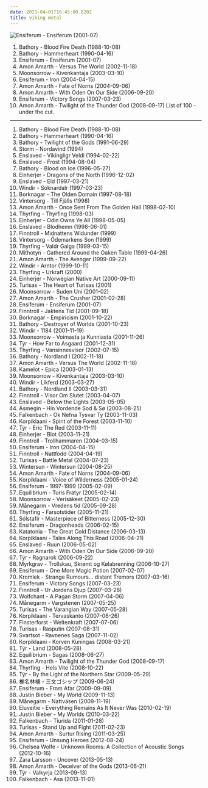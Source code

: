 ```yaml
---
date: 2021-04-01T16:45:00.820Z
title: viking metal
---
```

![Ensiferum - Ensiferum (2001-07)](http://coverartarchive.org/release/6a09c076-9970-45f9-9410-d8b0d484d4e7/2996949000-500.jpg "Ensiferum - Ensiferum (2001-07)")
1. <span title="#black_metal #viking_metal">Bathory - Blood Fire Death (1988-10-08)</span>
2. <span title="#viking_metal">Bathory - Hammerheart (1990-04-16)</span>
3. <span title="#folk_metal #viking_metal">Ensiferum - Ensiferum (2001-07)</span>
4. <span title="#melodic_death_metal">Amon Amarth - Versus The World (2002-11-18)</span>
5. <span title="#viking_metal #folk_metal">Moonsorrow - Kivenkantaja (2003-03-10)</span>
6. <span title="#folk_metal #viking_metal">Ensiferum - Iron (2004-04-15)</span>
7. <span title="#melodic_death_metal">Amon Amarth - Fate of Norns (2004-09-06)</span>
8. <span title="#melodic_death_metal">Amon Amarth - With Oden On Our Side (2006-09-20)</span>
9. <span title="#folk_metal #viking_metal">Ensiferum - Victory Songs (2007-03-23)</span>
10. <span title="#melodic_death_metal">Amon Amarth - Twilight of the Thunder God (2008-09-17)</span>
List of 100 - under the cut.
<!-- more -->
-----
1. <span title="#black_metal #viking_metal">Bathory - Blood Fire Death (1988-10-08)</span>
2. <span title="#viking_metal">Bathory - Hammerheart (1990-04-16)</span>
3. <span title="#viking_metal">Bathory - Twilight of the Gods (1991-06-29)</span>
4. <span title="#folk_metal #viking_metal">Storm - Nordavind (1994)</span>
5. <span title="#black_metal">Enslaved - Vikingligr Veldi (1994-02-22)</span>
6. <span title="#black_metal">Enslaved - Frost (1994-08-04)</span>
7. <span title="#viking_metal">Bathory - Blood on Ice (1996-05-27)</span>
8. <span title="#viking_metal">Einherjer - Dragons of the North (1996-12-02)</span>
9. <span title="#black_metal #viking_metal">Enslaved - Eld (1997-03-21)</span>
10. <span title="#black_metal #viking_metal">Windir - Sóknardalr (1997-03-23)</span>
11. <span title="#black_metal #viking_metal">Borknagar - The Olden Domain (1997-08-18)</span>
12. <span title="#viking_metal">Vintersorg - Till Fjälls (1998)</span>
13. <span title="#melodic_death_metal">Amon Amarth - Once Sent From The Golden Hall (1998-02-10)</span>
14. <span title="#viking_metal">Thyrfing - Thyrfing (1998-03)</span>
15. <span title="#viking_metal">Einherjer - Odin Owns Ye All (1998-05-05)</span>
16. <span title="#black_metal #viking_metal">Enslaved - Blodhemn (1998-06-01)</span>
17. <span title="#folk_metal">Finntroll - Midnattens Widunder (1999)</span>
18. <span title="#viking_metal">Vintersorg - Ödemarkens Son (1999)</span>
19. <span title="#viking_metal">Thyrfing - Valdr Galga (1999-03-15)</span>
20. <span title="#viking_metal">Mithotyn - Gathered Around the Oaken Table (1999-04-26)</span>
21. <span title="#melodic_death_metal">Amon Amarth - The Avenger (1999-09-22)</span>
22. <span title="#black_metal #viking_metal">Windir - Arntor (1999-10-11)</span>
23. <span title="#viking_metal">Thyrfing - Urkraft (2000)</span>
24. <span title="#viking_metal #black_metal #folk_metal">Einherjer - Norwegian Native Art (2000-09-11)</span>
25. <span title="#viking_metal #folk_pagan_metal #symphonic_folk_metal">Turisas - The Heart of Turisas (2001)</span>
26. <span title="#folk_metal #viking_metal">Moonsorrow - Suden Uni (2001-02)</span>
27. <span title="#melodic_death_metal #death_metal">Amon Amarth - The Crusher (2001-02-28)</span>
28. <span title="#folk_metal #viking_metal">Ensiferum - Ensiferum (2001-07)</span>
29. <span title="#folk_metal">Finntroll - Jaktens Tid (2001-09-18)</span>
30. <span title="#black_metal">Borknagar - Empiricism (2001-10-22)</span>
31. <span title="#viking_metal #thrash_metal">Bathory - Destroyer of Worlds (2001-10-23)</span>
32. <span title="#black_metal #viking_metal #folk_metal #melodic_black_metal">Windir - 1184 (2001-11-19)</span>
33. <span title="#viking_metal #folk_metal #pagan_metal">Moonsorrow - Voimasta ja Kunniasta (2001-11-26)</span>
34. <span title="#folk_metal #viking_metal">Týr - How Far to Asgaard (2001-12-31)</span>
35. <span title="#viking_metal">Thyrfing - Vansinnesvisor (2002-07-15)</span>
36. <span title="#viking_metal">Bathory - Nordland I (2002-11-18)</span>
37. <span title="#melodic_death_metal">Amon Amarth - Versus The World (2002-11-18)</span>
38. <span title="#power_metal #symphonic_metal">Kamelot - Epica (2003-01-13)</span>
39. <span title="#viking_metal #folk_metal">Moonsorrow - Kivenkantaja (2003-03-10)</span>
40. <span title="#black_metal">Windir - Likferd (2003-03-27)</span>
41. <span title="#viking_metal">Bathory - Nordland II (2003-03-31)</span>
42. <span title="#folk #folk_metal">Finntroll - Visor Om Slutet (2003-04-07)</span>
43. <span title="#black_metal #progressive_black_metal #progressive_metal">Enslaved - Below the Lights (2003-05-05)</span>
44. <span title="#folk_metal #viking_metal">Ásmegin - Hin Vordende Sod & Sø (2003-08-25)</span>
45. <span title="#viking_metal">Falkenbach - Ok Nefna Tysvar Ty (2003-11-03)</span>
46. <span title="#folk_metal">Korpiklaani - Spirit of the Forest (2003-11-10)</span>
47. <span title="#folk_metal #viking_metal">Týr - Eric The Red (2003-11-11)</span>
48. <span title="#viking_metal">Einherjer - Blot (2003-11-21)</span>
49. <span title="#folk_metal">Finntroll - Trollhammaren (2004-03-15)</span>
50. <span title="#folk_metal #viking_metal">Ensiferum - Iron (2004-04-15)</span>
51. <span title="#folk_metal">Finntroll - Nattfödd (2004-04-19)</span>
52. <span title="#folk_metal #viking_metal #battle_metal">Turisas - Battle Metal (2004-07-23)</span>
53. <span title="#melodic_death_metal">Wintersun - Wintersun (2004-08-25)</span>
54. <span title="#melodic_death_metal">Amon Amarth - Fate of Norns (2004-09-06)</span>
55. <span title="#folk_metal">Korpiklaani - Voice of Wilderness (2005-01-24)</span>
56. <span title="#viking_metal #folk_metal">Ensiferum - 1997-1999 (2005-02-09)</span>
57. <span title="#folk_metal">Equilibrium - Turis Fratyr (2005-02-14)</span>
58. <span title="#folk_metal #viking_metal #black_metal #pagan_metal">Moonsorrow - Verisäkeet (2005-02-23)</span>
59. <span title="#folk_metal #viking_metal">Månegarm - Vredens tid (2005-09-28)</span>
60. <span title="#viking_metal">Thyrfing - Farsotstider (2005-11-21)</span>
61. <span title="#post_black_metal #progressive_metal">Sólstafir - Masterpiece of Bitterness (2005-12-30)</span>
62. <span title="#viking_metal #folk_metal">Ensiferum - Dragonheads (2006-02-15)</span>
63. <span title="#doom_metal #progressive_metal #depressive_rock">Katatonia - The Great Cold Distance (2006-03-13)</span>
64. <span title="#folk_metal">Korpiklaani - Tales Along This Road (2006-04-21)</span>
65. <span title="#black_metal #progressive_metal #progressive_black_metal">Enslaved - Ruun (2006-05-02)</span>
66. <span title="#melodic_death_metal">Amon Amarth - With Oden On Our Side (2006-09-20)</span>
67. <span title="#folk_metal #viking_metal">Týr - Ragnarok (2006-09-22)</span>
68. <span title="#viking_metal">Myrkgrav - Trollskau, Skrømt og Kølabrenning (2006-10-27)</span>
69. <span title="#viking_metal">Ensiferum - One More Magic Potion (2007-02-07)</span>
70. <span title="#black_metal #metal #folk_metal #viking_metal #german #pagan_metal #pagan_and_viking_metal #urban_pagan_metal">Kromlek - Strange Rumours... distant Tremors (2007-03-16)</span>
71. <span title="#folk_metal #viking_metal">Ensiferum - Victory Songs (2007-03-23)</span>
72. <span title="#folk_metal">Finntroll - Ur Jordens Djup (2007-03-28)</span>
73. <span title="#pagan_metal #folk_metal">Wolfchant - A Pagan Storm (2007-04-06)</span>
74. <span title="#viking_metal">Månegarm - Vargstenen (2007-05-25)</span>
75. <span title="#folk_metal #viking_metal">Turisas - The Varangian Way (2007-05-28)</span>
76. <span title="#folk_metal">Korpiklaani - Tervaskanto (2007-06-26)</span>
77. <span title="#folk_metal #viking_metal">Finsterforst - Weltenkraft (2007-07-06)</span>
78. <span title="#folk_metal">Turisas - Rasputin (2007-08-31)</span>
79. <span title="#folk_metal">Svartsot - Ravnenes Saga (2007-11-02)</span>
80. <span title="#folk_metal">Korpiklaani - Korven Kuningas (2008-03-21)</span>
81. <span title="#viking_metal #metal #folk_metal">Týr - Land (2008-05-28)</span>
82. <span title="#folk_metal">Equilibrium - Sagas (2008-06-27)</span>
83. <span title="#melodic_death_metal">Amon Amarth - Twilight of the Thunder God (2008-09-17)</span>
84. <span title="#2008 #viking_metal">Thyrfing - Hels Vite (2008-10-22)</span>
85. <span title="#folk_metal #viking_metal">Týr - By the Light of the Northern Star (2009-05-29)</span>
86. <span title="#japanese #female_vocalists #boring #garbage #idiot #hipster #generic #art_pop #idiotic #flop #hipster_garbage #uncreative #not_experimental #worse_than_justin_bieber #queen_of_flop #dulukk #dulukkcore #experimental_my_ass #worst_of_2017 #worse_than_akiko_shikata #worse_than_dead_can_dance #worst_albums_of_2017 #total_spambo #spambo #will_you_tell_me_the_secret_of_flop #total_dulukk_and_jpoptrasher_and_lenushiromiya_spam_the_fuck_out_of_everything #dulukk_and_jpoptrasher_and_lenushiromiya_spam_the_fuck_out_of_everything #noise #trance #classic_rock #heavy_metal #black_metal #metalcore #metal #hip_hop #spanish #electronic #electronica #french #electropop #classical #female #hip_hop #pop #rock #soul #60_s #70_s #80_s #british #punk #brutal #grindcore #hardcore #revolution #swedish #emo #rap #ambient #sexy #offspring #dubstep #dance #dark #cheese #easy_listening #hair_metal #funk #new_age #techno #house #acid_jazz #schlager #canadian #viking_metal #melodic_death_metal #voice #pretentious #90_s #justin_timberlake #kitsch #fat #russian #download #jpop #mashup #post #drone #african #radio #insane #internet #party #skinhead #evanescence #gay #deep">椎名林檎 - 三文ゴシップ (2009-06-24)</span>
87. <span title="#folk_metal">Ensiferum - From Afar (2009-09-09)</span>
88. <span title="#justin_bieber #my_world #totec_radio">Justin Bieber - My World (2009-11-13)</span>
89. <span title="#viking_metal">Månegarm - Nattväsen (2009-11-19)</span>
90. <span title="#folk_metal">Eluveitie - Everything Remains As It Never Was (2010-02-19)</span>
91. <span title="#totec_radio #justin_bieber #goregrind #justin_bieber_my_worlds">Justin Bieber - My Worlds (2010-03-22)</span>
92. <span title="#2011 #viking_metal">Falkenbach - Tiurida (2011-01-28)</span>
93. <span title="#folk_metal #symphonic_metal">Turisas - Stand Up and Fight (2011-02-23)</span>
94. <span title="#melodic_death_metal">Amon Amarth - Surtur Rising (2011-03-25)</span>
95. <span title="#folk_metal">Ensiferum - Unsung Heroes (2012-08-24)</span>
96. <span title="#2012 #folk #andrew #ccm #donald_trump #david_orton">Chelsea Wolfe - Unknown Rooms: A Collection of Acoustic Songs (2012-10-16)</span>
97. <span title="#swedish">Zara Larsson - Uncover (2013-05-13)</span>
98. <span title="#melodic_death_metal">Amon Amarth - Deceiver of the Gods (2013-06-21)</span>
99. <span title="#folk_metal #2013">Týr - Valkyrja (2013-09-13)</span>
100. <span title="#folk_metal #viking_metal #2013 #black_metal">Falkenbach - Asa (2013-11-01)</span>
